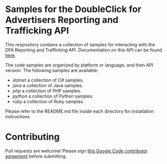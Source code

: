 Samples for the DoubleClick for Advertisers Reporting and Trafficking API
=========================================================================
This respository contains a collection of samples for interacting with the DFA Reporting and Trafficking API. Documentation on this API can be found [here](https://developers.google.com/doubleclick-advertisers/reporting/).

The code samples are organized by platform or language, and then API version. The following samples are available:

* *dotnet* a collection of C# samples.
* *java* a collection of Java samples.
* *php* a collection of PHP samples.
* *python* a collection of Python samples.
* *ruby* a collection of Ruby samples.

Please refer to the README.md file inside each directory for installation instructions.

Contributing
============
Pull requests are welcome! Please sign [this Google Code contributor agreement](https://developers.google.com/open-source/cla/individual?csw=1) before submitting.
